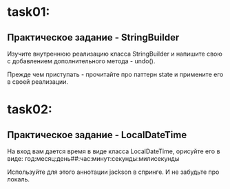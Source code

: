 # task01:
## Практическое задание - StringBuilder

Изучите внутреннюю реализацию класса StringBuilder и напишите свою с добавлением дополнительного метода - undo().  

Прежде чем приступать - прочитайте про паттерн state и примените его в своей реализации.

# task02:
## Практическое задание - LocalDateTime

На вход вам дается время в виде класса LocalDateTime, орисуйте его в виде:
год:месяц:день##:час:минут:секунды:милисекунды  

Используйте для этого аннотации jackson в спринге. И не забудьте про локаль.
